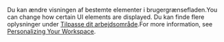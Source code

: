 <span data-ttu-id="90d0b-101">Du kan ændre visningen af bestemte elementer i brugergrænsefladen.</span><span class="sxs-lookup"><span data-stu-id="90d0b-101">You can change how certain UI elements are displayed.</span></span> <span data-ttu-id="90d0b-102">Du kan finde flere oplysninger under [Tilpasse dit arbejdsområde](../ui-personalization-user.md).</span><span class="sxs-lookup"><span data-stu-id="90d0b-102">For more information, see [Personalizing Your Workspace](../ui-personalization-user.md).</span></span>
